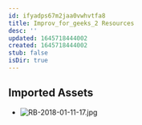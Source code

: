```yaml
---
id: ifyadps67m2jaa0vwhvtfa8
title: Improv_for_geeks_2 Resources
desc: ''
updated: 1645718444002
created: 1645718444002
stub: false
isDir: true
---
```

## Imported Assets
- ![RB-2018-01-11-17.jpg](/assets/rb-2018-01-11-17-d5d3kkgo0lnr.jpg)
